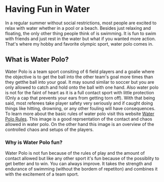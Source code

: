 # Having Fun in Water 

In a regular summer without social restrictions, most people are excited to relax with water whether in a pool or a beach. Besides just relaxing and floating, the only other thing people think of is swimming. It is fun to swim with friends and just rest in the water but what if you wanted more action. That's where my hobby and favorite olympic sport, water polo comes in. 

## What is Water Polo?

Water Polo is a team sport consiting of 6 field players and a goalie where the objective is to get the ball into the other team's goal more times than they getthe ball into your goal. It may sound similar to soccer but you are only allowed to catch and hold onto the ball with one hand. Also water polo is not for the faint of heart as it is a full contact sport with little protection (Only a cap that prevents your ears from getting torn off). With that being said, most referees take player safety very seriously and if caught doing things like hitting, drowning, or any other fouling will have consequences. To learn more about the basic rules of water polo visit this website [Water Polo Rules](https://fitpeople.com/sports/others-sports/the-basic-rules-of-water-polo/). This image is a good reprsentation of the contact and chaos allowed in water polo. On the other hand this image is an overview of the controlled chaos and setups of the players. 

### Why is Water Polo fun?
Water Polo is not fun because of the rules of play and the amount of contact allowed but like any other sport it's fun because of the possiblity to get better and to win. You can always improve. It takes the strength and endurance of swimming (without the bordem of repetiton) and combines it with the excitement of a team sport. 
